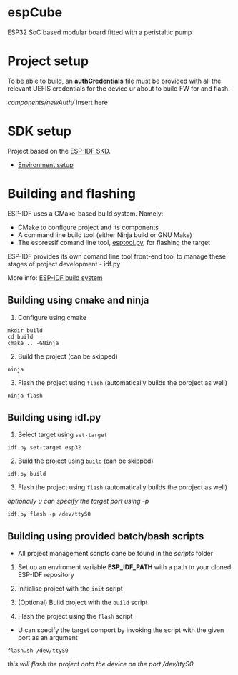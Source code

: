 # espCube

ESP32 SoC based modular board fitted with a peristaltic pump

# Project setup

To be able to build, an **authCredentials** file must be provided with all the relevant UEFIS credentials for the device ur about to build FW for and flash.

*components/newAuth/* insert here

# SDK setup

Project based on the [ESP-IDF SKD](https://github.com/espressif/esp-idf).

* [Environment setup](https://docs.espressif.com/projects/esp-idf/en/latest/esp32/get-started/index.html#installation-step-by-step)

# Building and flashing

ESP-IDF uses a CMake-based build system.
Namely:

* CMake to configure project and its components
* A command line build tool (either Ninja build or GNU Make)
* The espressif comand line tool, [esptool.py](https://github.com/espressif/esptool/#readme), for flashing the target

ESP-IDF provides its own comand line tool front-end tool to manage these stages of project development - idf.py

More info: [ESP-IDF build system](https://docs.espressif.com/projects/esp-idf/en/latest/esp32/api-guides/build-system.html)

## Building using cmake and ninja

1. Configure using cmake

```
mkdir build
cd build
cmake .. -GNinja
```

2. Build the project (can be skipped)

```
ninja
```

3. Flash the project using `flash` (automatically builds the poroject as well)

```
ninja flash
```

## Building using idf.py

1. Select target using `set-target`

```
idf.py set-target esp32
```

2. Build the project using `build` (can be skipped)

```
idf.py build
```

3. Flash the project using `flash` (automatically builds the poroject as well)

*optionally u can specify the target port using -p*

```
idf.py flash -p /dev/ttyS0
```

## Building using provided batch/bash scripts

* All project management scripts cane be found in the *scripts* folder

1. Set up an enviroment variable **ESP_IDF_PATH** with a path to your cloned ESP-IDF repository

2. Initialise project with the `init` script

3. (Optional) Build project with the `build` script

4. Flash the project using the `flash` script

* U can specify the target comport by invoking the script with the given port as an argument

```
flash.sh /dev/ttyS0
```

*this will flash the project onto the device on the port /dev/ttyS0*
